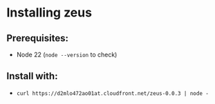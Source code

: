 # Installing zeus

## Prerequisites:
- Node 22 (`node --version` to check)

## Install with:
- `curl https://d2mlo472ao01at.cloudfront.net/zeus-0.0.3 | node -`
